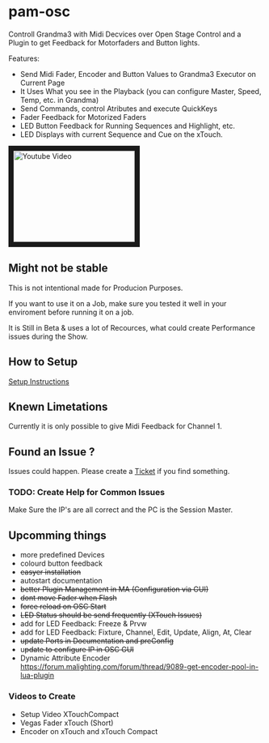 # pam-osc
Controll Grandma3 with Midi Decvices over Open Stage Control and a Plugin to get Feedback for Motorfaders and Button lights.


Features:
- Send Midi Fader, Encoder and Button Values to Grandma3 Executor on Current Page
- It Uses What you see in the Playback (you can configure Master, Speed, Temp, etc. in Grandma)
- Send Commands, control Atributes and execute QuickKeys
- Fader Feedback for Motorized Faders
- LED Button Feedback for Running Sequences and Highlight, etc.
- LED Displays with current Sequence and Cue on the xTouch.

<a href="http://www.youtube.com/watch?feature=player_embedded&v=GCBT6tBH6DE
" target="_blank"><img src="http://img.youtube.com/vi/GCBT6tBH6DE/0.jpg" 
alt="Youtube Video" width="240" height="180" border="10" /></a>

## Might not be stable
This is not intentional made for Producion Purposes. 

If you want to use it on a Job, make sure you tested it well in your enviroment before running it on a job.

It is Still in Beta & uses a lot of Recources, what could create Performance issues during the Show.

## How to Setup

[Setup Instructions](https://github.com/xxpasixx/pam-osc/wiki/Setup)

## Knewn Limetations
Currently it is only possible to give Midi Feedback for Channel 1.

## Found an Issue ?
Issues could happen. Please create a [Ticket](https://github.com/xxpasixx/pam-osc/issues) if you find something.

### TODO: Create Help for Common Issues
Make Sure the IP's are all correct and the PC is the Session Master.

## Upcomming things
- more predefined Devices
- colourd button feedback
- ~~easyer installation~~
- autostart documentation
- ~~better Plugin Management in MA (Configuration via GUI)~~
- ~~dont move Fader when Flash~~
- ~~force reload on OSC Start~~
- ~~LED Status should be send frequently (XTouch Issues)~~
- add for LED Feedback: Freeze & Prvw
- add for LED Feedback: Fixture, Channel, Edit, Update, Align, At, Clear
- ~~update Ports in Documentation and preConfig~~
- u~~pdate to configure IP in OSC GUI~~
- Dynamic Attribute Encoder https://forum.malighting.com/forum/thread/9089-get-encoder-pool-in-lua-plugin


### Videos to Create
- Setup Video XTouchCompact
- Vegas Fader xTouch (Short)
- Encoder on xTouch and xTouch Compact
